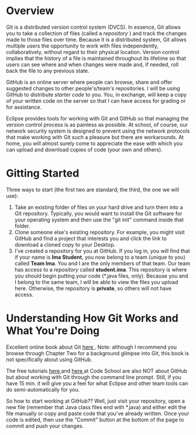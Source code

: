 Overview
======
Git is a distributed version control system (DVCS).  In essence, Git allows you to take a collection of files (called a *repository* ) and track the changes made to those files over time.  Because it is a distributed system, Git allows multiple users the opportunity to work with files independently, collaboratively, without regard to their physical location.  Version control implies that the history of a file is maintained throughout its lifetime so that users can see where and when changes were made and, if needed, roll back the file to any previous state.


GitHub is an online server where people can browse, share and offer suggested changes to other people's/team's repositories.  I will be using GitHub to distribute *starter code* to you.  You, in exchange, will keep a copy of your written code on the server so that I can have access for grading or for assistance.

Eclipse provides tools for working with Git and GitHub so that managing the version control process is as painless as possible.  At school, of course, our network security system is designed to prevent using the network protocols that make working with Git such a pleasure but there are workarounds.  At home, you will almost surely come to appreciate the ease with which you can upload and download copies of code (your own and others).

Gitting Started
======
Three ways to start (the first two are standard; the third, the one we will use):

1. Take an existing folder of files on your hard drive and turn them into a Git repository.  Typically, you would want to install the Git software for your operating system and then use the "git init" command inside that folder. 
2. Clone someone else's existing repository.  For example, you might visit GitHub and find a project that interests you and click the link to download a cloned copy to your Desktop.
3. I've created a repository for you at GitHub.  If you log in, you will find that if your name is __Ima Student__, you now belong to a team (unique to you) called __Team Ima__.  You and I are the only members of that team.  Our team has access to a *repository* called __student.ima__.  This repository is where you should begin putting your code (*.java files, only).  Because you and I belong to the same team, I will be able to view the files you upload here.  Otherwise, the repository is __private__, so others will not have access.  

Understanding How Git Works and What You're Doing
======
Excellent online book about Git <a href = "http://git-scm.com/book"> here </a>.  Note: although I recommend you browse through Chapter Two for a background glimpse into Git, this book is not specifically about using GitHub.

The free tutorials <a href="https://www.codeschool.com/courses/git-real"> here </a> and <a href="http://try.github.io/levels/1/challenges/1"> here </a> at Code School are also NOT about GitHub but about working with Git through the command line prompt.  Still, if you have 15 min. it will give you a feel for what Eclipse and other team tools can do semi-automatically for you.

So how to start working at GitHub??  Well, just visit your repository, open a new file (remember that Java class files end with *.java) and either edit the file manually or copy and paste code that you've already written.  Once your code is edited, then use the "Commit" button at the bottom of the page to commit and push your changes.


